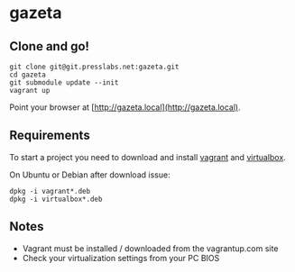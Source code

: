gazeta
===

## Clone and go!

    git clone git@git.presslabs.net:gazeta.git
    cd gazeta
    git submodule update --init
    vagrant up

Point your browser at [http://gazeta.local](http://gazeta.local).

## Requirements

To start a project you need to download and install
[vagrant](http://www.vagrantup.com/downloads.html) and
[virtualbox](https://www.virtualbox.org/wiki/Downloads).

On Ubuntu or Debian after download issue:

    dpkg -i vagrant*.deb
    dpkg -i virtualbox*.deb

## Notes

 * Vagrant must be installed / downloaded from the vagrantup.com site
 * Check your virtualization settings from your PC BIOS
